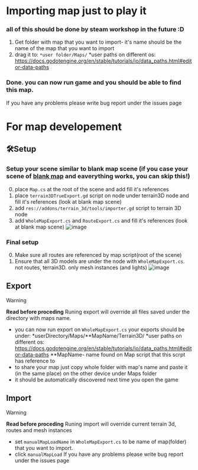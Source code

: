 # Importing map just to play it
### all of this should be done by steam workshop in the future :D
1. Get folder with map that you want to import- it's name should be the name of the map that you want to import
2. drag it to: ``*user folder/Maps/``
 *user paths on different os: https://docs.godotengine.org/en/stable/tutorials/io/data_paths.html#editor-data-paths
### Done. you can now run game and you should be able to find this map.
If you have any problems please write bug report under the issues page
# For map developement
## 🛠️Setup
### Setup your scene similar to blank map scene (if you case your scene of [blank map](./../godot/Map/blank_map.tsc) and eaverything works, you can skip this!)
 0. place ``Map.cs`` at the root of the scene and add fill it's references
 1. place ``terrain3DTrueExport.gd`` script on node under terrain3D node and fill it's references (look at blank map scene)
 2. add ``res://addons/terrain_3d/tools/importer.gd`` script to terrain 3D node
 3. add ``WholeMapExport.cs`` and ``RouteExport.cs`` and fill it's references (look at blank map scene)
![image](https://github.com/user-attachments/assets/90eaa745-0f10-4f33-9519-bf34647eeadc)

### Final setup
 0. Make sure all routes are referenced by map script(root of the scene)
 1. Ensure that all 3D models are under the node with ``WholeMapExport.cs``. not routes, terrain3D. only mesh instances (and lights)
![image](https://github.com/user-attachments/assets/296d6702-26c8-4691-ab2f-ceb1f6c1e906)
## Export
> [!Warning]
> **Read before proceding**
> Runing export will override all files saved under the directory with maps name.

* you can now run export on ``WholeMapExport.cs`` 
your exports should be under: *userDirectory/Maps/**MapName/Terrain3D/
 *user paths on different os: https://docs.godotengine.org/en/stable/tutorials/io/data_paths.html#editor-data-paths
 **MapName- name found on Map script that this scrpt has reference to
* to share your map just copy whole folder with map's name and paste it (in the same place) on the other device under Maps folder
* it should be automatically discovered next time you open the game
## Import
> [!Warning]
> **Read before proceding**
> Runing import will override current terrain 3d, routes and mesh instances
* set ``manualMapLoadName`` in ``WholeMapExport.cs`` to be name of map(folder) that you want to import.
* click ``manualMapLoad``
If you have any problems please write bug report under the issues page
